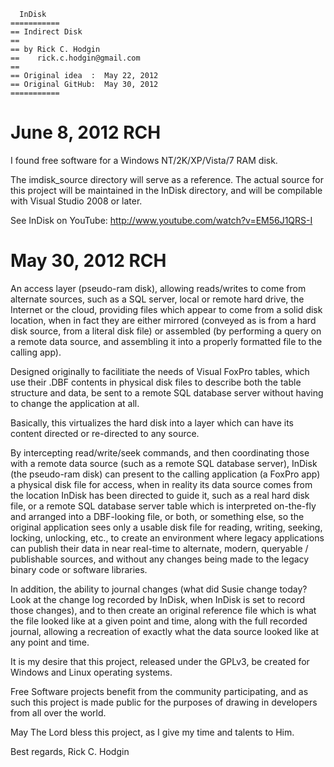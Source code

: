 
	  InDisk
	===========
	== Indirect Disk
	==
	== by Rick C. Hodgin
	==    rick.c.hodgin@gmail.com
	==
	== Original idea  :  May 22, 2012
	== Original GitHub:  May 30, 2012
	===========



June 8, 2012 RCH
======
I found free software for a Windows NT/2K/XP/Vista/7 RAM disk.

The imdisk_source directory will serve as a reference.  The
actual source for this project will be maintained in the InDisk
directory, and will be compilable with Visual Studio 2008 or
later.

See InDisk on YouTube:
http://www.youtube.com/watch?v=EM56J1QRS-I


May 30, 2012 RCH
======
An access layer (pseudo-ram disk), allowing reads/writes to come from alternate sources, such as a SQL server, local or remote hard drive, the Internet or the cloud, providing files which appear to come from a solid
disk location, when in fact they are either mirrored (conveyed as is
from a hard disk source, from a literal disk file) or assembled (by
performing a query on a remote data source, and assembling it into a
properly formatted file to the calling app).

Designed originally to facilitiate the needs of Visual FoxPro tables,
which use their .DBF contents in physical disk files to describe both
the table structure and data, be sent to a remote SQL database server
without having to change the application at all.

Basically, this virtualizes the hard disk into a layer which can have
its content directed or re-directed to any source.

By intercepting read/write/seek commands, and then coordinating those
with a remote data source (such as a remote SQL database server),
InDisk (the pseudo-ram disk) can present to the calling application
(a FoxPro app) a physical disk file for access, when in reality its data
source comes from the location InDisk has been directed to guide it,
such as a real hard disk file, or a remote SQL database server table
which is interpreted on-the-fly and arranged into a DBF-looking file,
or both, or something else, so the original application sees only a
usable disk file for reading, writing, seeking, locking, unlocking, etc.,
to create an environment where legacy applications can publish their
data in near real-time to alternate, modern, queryable / publishable
sources, and without any changes being made to the legacy binary code
or software libraries.

In addition, the ability to journal changes (what did Susie change today?
Look at the change log recorded by InDisk, when InDisk is set to record
those changes), and to then create an original reference file which is
what the file looked like at a given point and time, along with the full
recorded journal, allowing a recreation of exactly what the data source
looked like at any point and time.

It is my desire that this project, released under the GPLv3, be created
for Windows and Linux operating systems.

Free Software projects benefit from the community participating, and as
such this project is made public for the purposes of drawing in developers
from all over the world.

May The Lord bless this project, as I give my time and talents to Him.

Best regards,
Rick C. Hodgin

